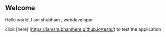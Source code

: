 ## Welcome

Hello world, I am shubham , webdeveloper

click [here] (https://iamshubhamhere.github.io/tests/) to test the application

<br />

